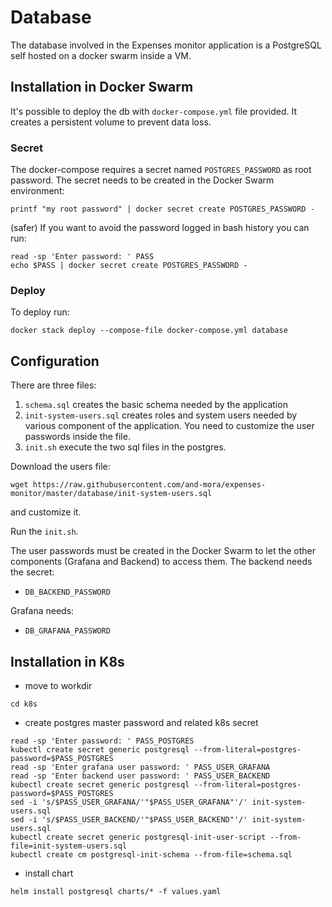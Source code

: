 # Database

The database involved in the Expenses monitor application is a PostgreSQL self hosted on a docker swarm inside a VM.

## Installation in Docker Swarm

It's possible to deploy the db with `docker-compose.yml` file provided.
It creates a persistent volume to prevent data loss.

### Secret
The docker-compose requires a secret named `POSTGRES_PASSWORD` as root password.
The secret needs to be created in the Docker Swarm environment:
```
printf "my root password" | docker secret create POSTGRES_PASSWORD -
```
(safer) If you want to avoid the password logged in bash history you can run:
```
read -sp 'Enter password: ' PASS
echo $PASS | docker secret create POSTGRES_PASSWORD -
```
### Deploy
To deploy run: 
```
docker stack deploy --compose-file docker-compose.yml database
```

## Configuration
There are three files:
1. `schema.sql` creates the basic schema needed by the application
2. `init-system-users.sql` creates roles and system users needed by various component of the application. You need to customize the user passwords inside the file.
3. `init.sh` execute the two sql files in the postgres. 

Download the users file:
```
wget https://raw.githubusercontent.com/and-mora/expenses-monitor/master/database/init-system-users.sql
```
and customize it.

Run the `init.sh`.

The user passwords must be created in the Docker Swarm to let the other components (Grafana and Backend) to access them.
The backend needs the secret:
- `DB_BACKEND_PASSWORD`

Grafana needs:
- `DB_GRAFANA_PASSWORD`

## Installation in K8s

- move to workdir
```
cd k8s
```
- create postgres master password and related k8s secret
```
read -sp 'Enter password: ' PASS_POSTGRES
kubectl create secret generic postgresql --from-literal=postgres-password=$PASS_POSTGRES
read -sp 'Enter grafana user password: ' PASS_USER_GRAFANA
read -sp 'Enter backend user password: ' PASS_USER_BACKEND
kubectl create secret generic postgresql --from-literal=postgres-password=$PASS_POSTGRES
sed -i 's/$PASS_USER_GRAFANA/'"$PASS_USER_GRAFANA"'/' init-system-users.sql
sed -i 's/$PASS_USER_BACKEND/'"$PASS_USER_BACKEND"'/' init-system-users.sql
kubectl create secret generic postgresql-init-user-script --from-file=init-system-users.sql
kubectl create cm postgresql-init-schema --from-file=schema.sql
```
- install chart
```
helm install postgresql charts/* -f values.yaml
```
